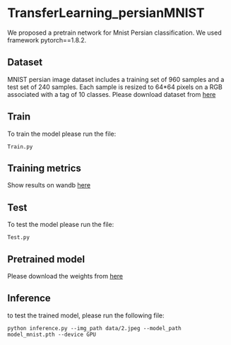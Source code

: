 # TransferLearning_persianMNIST
We proposed a pretrain network for Mnist Persian classification. We used framework pytorch==1.8.2.

## Dataset
MNIST persian image dataset includes a training set of 960 samples and a test set of 240 samples. Each sample is resized to 64*64 pixels on a RGB associated with a tag of 10 classes. Please download dataset from [here](https://drive.google.com/drive/folders/1--LGkYnr8Biq9iD0B445YZNC7MOq7Fds?usp=sharing)

## Train
To train the model please run the file:
```
Train.py
```
## Training metrics
Show results on wandb [here](https://wandb.ai/zahra_zarrabi/pytorch-sweeps-demo?workspace=user-zahra_zarrabi)

## Test
To test the model please run the file:
```
Test.py
```

## Pretrained model
Please download the weights from [here](https://drive.google.com/file/d/1B1DDj_kBDgbfuvhedNRhGnFWABESboK-/view?usp=sharing) 

## Inference
to test the trained model, please run the following file:
```
python inference.py --img_path data/2.jpeg --model_path model_mnist.pth --device GPU
```

